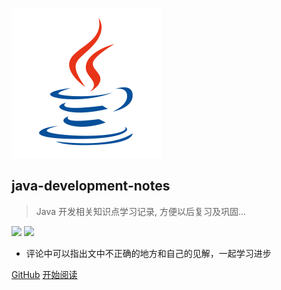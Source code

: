 ![logo](media/icon/java.svg)
## java-development-notes
> Java 开发相关知识点学习记录, 方便以后复习及巩固...


![](https://img.shields.io/badge/%E5%8B%BF%E6%B5%85%E5%B0%9D%E8%BE%84%E6%AD%A2-persistence-green.svg)
![](https://img.shields.io/badge/%E4%BD%9C%E8%80%85-fishleap-yellow.svg)
<!-- <a href="http://itzlg.gitee.io/java-development-notes"><img src="https://img.shields.io/badge/%E9%98%85%E8%AF%BB-read-green.svg" alt="阅读"></a>  -->


* 评论中可以指出文中不正确的地方和自己的见解，一起学习进步


[GitHub](https://github.com/itzhanglg)
[开始阅读](http://itzlg.gitee.io/java-development-notes/#/README)

<!-- 背景图片 -->


<!-- 背景色 -->

